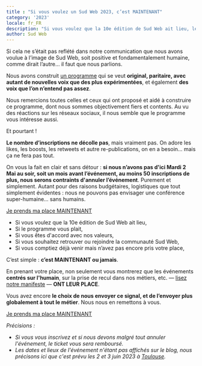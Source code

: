 ```yaml
---
title : "Si vous voulez un Sud Web 2023, c’est MAINTENANT"
category: '2023'
locale: fr_FR
description: "Si vous voulez que la 10e édition de Sud Web ait lieu, les inscriptions c’est MAINTENANT ou jamais."
author: Sud Web
---
```

Si cela ne s’était pas reflété dans notre communication que nous avons voulue à l’image de Sud Web, soit positive et fondamentalement humaine, comme dirait l’autre… il faut que nous parlions.

Nous avons construit [un programme](https://sudweb.fr/2023/) qui se veut **original, paritaire, avec autant de nouvelles voix que des plus expérimentées**, et également **des voix que l’on n’entend pas assez**. 

Nous remercions toutes celles et ceux qui ont proposé et aidé à construire ce programme, dont nous sommes objectivement fiers et contents. Au vu des réactions sur les réseaux sociaux, il nous semble que le programme vous intéresse aussi.

Et pourtant !

**Le nombre d’inscriptions ne décolle pas**, mais vraiment pas. On adore les likes, les boosts, les retweets et autre re-publications, on en a besoin… mais ça ne fera pas tout.

On vous la fait en clair et sans détour : **si nous n’avons pas d'ici Mardi 2 Mai au soir, soit un mois avant l’événement, au moins 50 inscriptions de plus, nous serons contraints d'annuler l’événement**. Purement et simplement. Autant pour des raisons budgétaires, logistiques que tout simplement évidentes : nous ne pouvons pas envisager une conférence super-humaine… sans humains.

<p class="text-center"> <a class="button" data-text="Je prends ma place MAINTENANT" href="https://sudweb.fr/2023/billetterie/"> <span class="button-inner">Je prends ma place MAINTENANT</span> </a> </p>

* Si vous voulez que la 10e édition de Sud Web ait lieu,
* Si le programme vous plait,
* Si vous êtes d'accord avec nos valeurs,
* Si vous souhaitez retrouver ou rejoindre la communauté Sud Web,
* Si vous comptiez déjà venir mais n’avez pas encore pris votre place,

C’est simple : **c’est MAINTENANT ou jamais**.

En prenant votre place, non seulement vous montrerez que les événements **centrés sur l'humain**, sur la prise de recul dans nos métiers, etc. — [lisez notre manifeste](https://sudweb.fr/2023/manifeste/) — **ONT LEUR PLACE**.

Vous avez encore **le choix de nous envoyer ce signal, et de l’envoyer plus globalement à tout le métier**. Nous nous en remettons à vous.

<p class="text-center"> <a class="button" data-text="Je prends ma place MAINTENANT" href="https://sudweb.fr/2023/billetterie/"> <span class="button-inner">Je prends ma place MAINTENANT</span> </a> </p>

*Précisions :* 
* *Si vous vous inscrivez et si nous devons malgré tout annuler l'événement, le ticket vous sera remboursé.*
* *Les dates et lieux de l'événement n'étant pas affichés sur le blog, nous précisons ici que c'est prévu les 2 et 3 juin 2023 à [Toulouse](https://sudweb.fr/2023/les-lieux/).*
